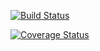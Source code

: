 [![Build Status](https://travis-ci.com/lorenzoUnipd/assignment2.svg?branch=main)](https://travis-ci.com/lorenzoUnipd/assignment2)

[![Coverage Status](https://coveralls.io/repos/github/lorenzoUnipd/assignment2/badge.svg?branch=main)](https://coveralls.io/github/lorenzoUnipd/assignment2?branch=main)